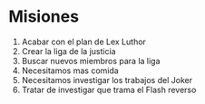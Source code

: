 # Misiones

1. Acabar con el plan de Lex Luthor
2. Crear la liga de la justicia
3. Buscar nuevos miembros para la liga
4. Necesitamos mas comida
5. Necesitamos investigar los trabajos del Joker
6. Tratar de investigar que trama el Flash reverso
